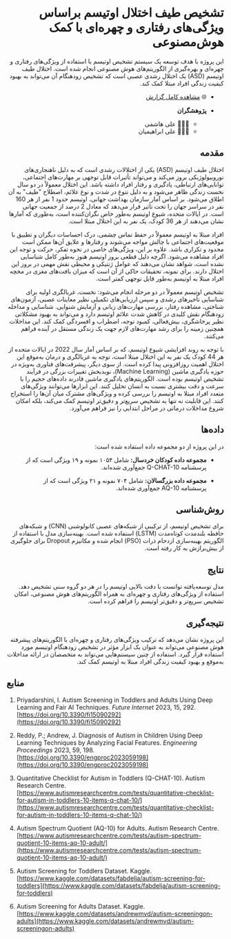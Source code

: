 <div dir="rtl">

# تشخیص طیف اختلال اوتیسم براساس ویژگی‌های رفتاری و چهره‌ای با کمک هوش‌مصنوعی

این پروژه با هدف توسعه یک سیستم تشخیص اوتیسم با استفاده از ویژگی‌های رفتاری و چهره‌ای و بهره‌گیری از الگوریتم‌های هوش مصنوعی انجام شده است. اختلال طیف اوتیسم (ASD) یک اختلال رشدی عصبی است که تشخیص زودهنگام آن می‌تواند به بهبود کیفیت زندگی افراد مبتلا کمک کند.

- 🌐 [مشاهده کامل گزارش](https://alie8096.github.io/Autism-Diagnosis/)

- **پژوهشگران**
  - 👨🏻‍🎓 علی هاشمی
  - 👨🏻‍🎓 علی ابراهیمیان

## مقدمه

اختلال طیف اوتیسم (ASD) یکی از اختلالات رشدی است که به دلیل ناهنجاری‌های نوروبیولوژیکی بروز می‌کند و می‌تواند تأثیرات قابل توجهی بر مهارت‌های اجتماعی، توانایی‌های ارتباطی، یادگیری و رفتار افراد داشته باشد. این اختلال معمولاً در دو سال نخست زندگی ظاهر می‌شود و به دلیل تنوع در شدت و نوع علائم، اصطلاح "طیف" به آن اطلاق می‌شود. بر اساس آمار سازمان بهداشت جهانی، اوتیسم حدود 1 نفر از هر 160 نفر در سراسر جهان را تحت تأثیر قرار می‌دهد که معادل 2 درصد از جمعیت جهانی است. در ایالات متحده، شیوع اوتیسم به‌طور خاص نگران‌کننده است، به‌طوری که آمارها نشان می‌دهند از هر 36 کودک، یک نفر به این اختلال مبتلا است.

افراد مبتلا به اوتیسم معمولاً در حفظ تماس چشمی، درک احساسات دیگران و تطبیق با موقعیت‌های اجتماعی با چالش مواجه می‌شوند و رفتارها و علایق آن‌ها ممکن است محدود و تکراری باشد. علاوه بر این، ویژگی‌های خاصی در نحوه تفکر، حرکت و توجه این افراد مشاهده می‌شود. اگرچه دلیل قطعی بروز اوتیسم هنوز به‌طور کامل شناسایی نشده است، شواهد نشان می‌دهند که عوامل ژنتیکی و محیطی نقش مهمی در بروز این اختلال دارند. برای نمونه، تحقیقات حاکی از آن است که میزان بافت‌های مغزی در مخچه افراد مبتلا به اوتیسم به‌طور قابل توجهی کمتر است.

تشخیص اوتیسم معمولاً در دو مرحله انجام می‌شود: نخست، غربالگری اولیه برای شناسایی تأخیرهای رشدی و سپس ارزیابی‌های تکمیلی نظیر معاینات عصبی، آزمون‌های شناختی، مشاهده رفتار، بررسی مهارت‌های زبانی و آزمایش شنوایی. شناسایی و مداخله زودهنگام نقش کلیدی در کاهش شدت علائم اوتیسم دارد و می‌تواند به بهبود مشکلاتی نظیر پرخاشگری، بیش‌فعالی، کمبود توجه، اضطراب و افسردگی کمک کند. این مداخلات همچنین زمینه را برای رشد مهارت‌های لازم جهت یک زندگی مستقل در آینده فراهم می‌کنند.

با توجه به روند افزایشی شیوع اوتیسم، که بر اساس آمار سال 2022 در ایالات متحده از هر 44 کودک یک نفر به این اختلال مبتلا است، توجه به غربالگری و درمان به‌موقع این اختلال اهمیت روزافزونی پیدا کرده است. از سوی دیگر، پیشرفت‌های فناوری به‌ویژه در حوزه یادگیری ماشین (Machine Learning)، نویدبخش تغییرات بزرگی در فرآیند تشخیص اوتیسم بوده است. الگوریتم‌های یادگیری ماشین قادرند داده‌های حجیم را با سرعت و دقت بیشتری نسبت به انسان تحلیل کنند. این ابزارها می‌توانند ویژگی‌های متعدد افراد مبتلا به اوتیسم را بررسی کرده و ویژگی‌های مشترک میان آن‌ها را استخراج کنند. این قابلیت نه تنها به تشخیص سریع‌تر و دقیق‌تر اوتیسم کمک می‌کند، بلکه امکان شروع مداخلات درمانی در مراحل ابتدایی را نیز فراهم می‌آورد.

## داده‌ها

در این پروژه از دو مجموعه داده استفاده شده است:

- **مجموعه داده کودکان خردسال:** شامل ۱۰۵۴ نمونه و ۱۹ ویژگی است که از پرسشنامه Q-CHAT-10 جمع‌آوری شده‌اند.

- **مجموعه داده بزرگسالان:** شامل ۷۰۴ نمونه و ۲۱ ویژگی است که از پرسشنامه AQ-10 جمع‌آوری شده‌اند.

## روش‌شناسی

برای تشخیص اوتیسم، از ترکیبی از شبکه‌های عصبی کانولوشنی (CNN) و شبکه‌های حافظه بلندمدت کوتاه‌مدت (LSTM) استفاده شده است. بهینه‌سازی مدل با استفاده از الگوریتم بهینه‌سازی ازدحام ذرات (PSO) انجام شده و مکانیزم Dropout برای جلوگیری از بیش‌برازش به کار رفته است.

## نتایج

مدل توسعه‌یافته توانست با دقت بالایی اوتیسم را در هر دو گروه سنی تشخیص دهد. استفاده از ویژگی‌های رفتاری و چهره‌ای به همراه الگوریتم‌های هوش مصنوعی، امکان تشخیص سریع‌تر و دقیق‌تر اوتیسم را فراهم کرده است.

## نتیجه‌گیری

این پروژه نشان می‌دهد که ترکیب ویژگی‌های رفتاری و چهره‌ای با الگوریتم‌های پیشرفته هوش مصنوعی می‌تواند به عنوان یک ابزار مؤثر در تشخیص زودهنگام اوتیسم مورد استفاده قرار گیرد. استفاده از چنین سیستم‌هایی می‌تواند به متخصصان در ارائه مداخلات به‌موقع و بهبود کیفیت زندگی افراد مبتلا به اوتیسم کمک کند.


</div>

## **منابع**

1. Priyadarshini, I. Autism Screening in Toddlers and Adults Using Deep Learning and Fair AI Techniques. *Future Internet* 2023, 15, 292. [https://doi.org/10.3390/fi15090292](https://doi.org/10.3390/fi15090292)

2. Reddy, P.; Andrew, J. Diagnosis of Autism in Children Using Deep Learning Techniques by Analyzing Facial Features. *Engineering Proceedings* 2023, 59, 198. [https://doi.org/10.3390/engproc2023059198](https://doi.org/10.3390/engproc2023059198)  

3. Quantitative Checklist for Autism in Toddlers (Q-CHAT-10). Autism Research Centre. [https://www.autismresearchcentre.com/tests/quantitative-checklist-for-autism-in-toddlers-10-items-q-chat-10/](https://www.autismresearchcentre.com/tests/quantitative-checklist-for-autism-in-toddlers-10-items-q-chat-10/)

4. Autism Spectrum Quotient (AQ-10) for Adults. Autism Research Centre. [https://www.autismresearchcentre.com/tests/autism-spectrum-quotient-10-items-aq-10-adult/](https://www.autismresearchcentre.com/tests/autism-spectrum-quotient-10-items-aq-10-adult/)

5. Autism Screening for Toddlers Dataset. Kaggle. [https://www.kaggle.com/datasets/fabdelja/autism-screening-for-toddlers](https://www.kaggle.com/datasets/fabdelja/autism-screening-for-toddlers)

6. Autism Screening for Adults Dataset. Kaggle. [https://www.kaggle.com/datasets/andrewmvd/autism-screeningon-adults](https://www.kaggle.com/datasets/andrewmvd/autism-screeningon-adults)
